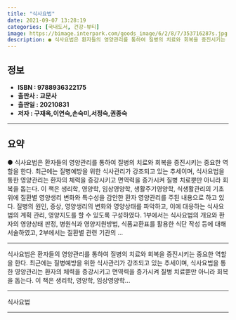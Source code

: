 ```yaml
---
title: "식사요법"
date: 2021-09-07 13:28:19
categories: [국내도서, 건강-뷰티]
image: https://bimage.interpark.com/goods_image/6/2/8/7/353716287s.jpg
description: ● 식사요법은 환자들의 영양관리를 통하여 질병의 치료와 회복을 증진시키는 중요한 역할을 한다. 최근에는 질병예방을 위한 식사관리가 강조되고 있는 추세이며, 식사요법을 통한 영양관리는 환자의 체력을 증강시키고 면역력을 증가시켜 질병 치료뿐만 아니라 회복을 돕는다. 이 책은 생리학, 영양
---
```


## **정보**

- **ISBN : 9788936322175**
- **출판사 : 교문사**
- **출판일 : 20210831**
- **저자 : 구재옥,이연숙,손숙미,서정숙,권종숙**

------



## **요약**

●  식사요법은 환자들의 영양관리를 통하여 질병의 치료와 회복을 증진시키는 중요한 역할을 한다. 최근에는 질병예방을 위한 식사관리가 강조되고 있는 추세이며, 식사요법을 통한 영양관리는 환자의 체력을 증강시키고 면역력을 증가시켜 질병 치료뿐만 아니라 회복을 돕는다. 이 책은 생리학, 영양학, 임상영양학, 생활주기영양학, 식생활관리의 기초 위에 질환별 영양생리 변화와 특수성을 감안한 환자 영양관리를 주된 내용으로 하고 있다. 질병의 원인, 증상, 영양생리의 변화와 영양상태를 파악하고, 이에 대응하는 식사요법의 계획 관리, 영양지도를 할 수 있도록 구성하였다. 1부에서는 식사요법의 개요와 환자의 영양상태 판정, 병원식과 영양지원방법, 식품교환표를 활용한 식단 작성 등에 대해 서술하였고, 2부에서는 질환별 관련 기관의 ...

------

식사요법은 환자들의 영양관리를 통하여 질병의 치료와 회복을 증진시키는 중요한 역할을 한다. 최근에는 질병예방을 위한 식사관리가 강조되고 있는 추세이며, 식사요법을 통한 영양관리는 환자의 체력을 증강시키고 면역력을 증가시켜 질병 치료뿐만 아니라 회복을 돕는다. 이 책은 생리학, 영양학, 임상영양학... 

------


식사요법 

------


